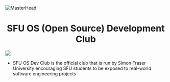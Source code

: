 ![MasterHead](https://user-images.githubusercontent.com/35267447/206916906-9bfb66d9-c419-44c2-908a-4885e610425f.gif)

<h1 align="center">SFU OS (Open Source) Development Club</h1>

<p align="left"> <img src="https://github.com/sfuosdev/.github/assets/101218671/15ef2174-131c-4cd3-b6b8-d54053b4854f" /> </p>

- SFU OS Dev Club is the official club that is run by Simon Fraser University encouraging SFU students to be exposed to real-world software engineering projects

